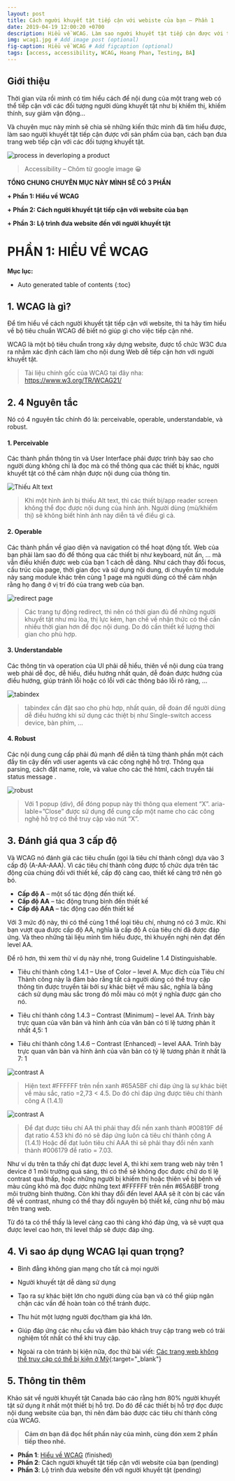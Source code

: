 ```yaml
---
layout: post
title: Cách người khuyết tật tiếp cận với webiste của bạn – Phần 1
date: 2019-04-19 12:00:20 +0700
description: Hiểu về WCAG. Làm sao người khuyết tật tiếp cận được với trang web của bạn? # Add post description (optional)
img: wcag1.jpg # Add image post (optional)
fig-caption: Hiểu về WCAG # Add figcaption (optional)
tags: [access, accessibility, WCAG, Hoang Phan, Testing, BA]
---
```


## Giới thiệu
Thời gian vừa rồi mình có tìm hiểu cách để nội dung của một trang web có thể tiếp cận với các đối tượng người dùng khuyết tật như bị khiếm thị, khiếm thính, suy giảm vận động…

Và chuyên mục này mình sẽ chia sẻ những kiến thức mình đã tìm hiểu được, làm sao người khuyết tật tiếp cận được với sản phẩm của bạn, cách bạn đưa trang web tiếp cận với các đối tượng khuyết tật.

![process in deverloping a product]({{site.baseurl}}/assets/img/wcag1.jpg)
>Accessibility – Chôm từ google image 😀

**TỔNG CHUNG CHUYÊN MỤC NÀY MÌNH SẼ CÓ 3 PHẦN**

**+ Phần 1: Hiểu về WCAG**

**+ Phần 2: Cách người khuyết tật tiếp cận với website của bạn**

**+ Phần 3: Lộ trình đưa website đến với người khuyết tật**

# PHẦN 1: HIỂU VỀ WCAG
**Mục lục:**
*  Auto generated table of contents
{:toc}

## 1. WCAG là gì?
Để tìm hiểu về cách người khuyết tật tiếp cận với website, thì ta hãy tìm hiểu về bộ tiêu chuẩn WCAG để biết nó giúp gì cho việc tiếp cận nhé.

WCAG là một bộ tiêu chuẩn trong xây dựng website, được tổ chức W3C đưa ra nhằm xác định cách làm cho nội dung Web dễ tiếp cận hơn với người khuyết tật.

>Tài liệu chính gốc của WCAG tại đây nha: https://www.w3.org/TR/WCAG21/

## 2. 4 Nguyên tắc

Nó có 4 nguyên tắc chính đó là: perceivable, operable, understandable, và robust.

#### 1. Perceivable
Các thành phần thông tin và User Interface phải được trình bày sao cho người dùng không chỉ là đọc mà có thể thông qua các thiết bị khác, người khuyết tật có thể cảm nhận được nội dung của thông tin.

![Thiếu Alt text]({{site.baseurl}}/assets/img/wcag1/image-1.png)
>Khi một hình ảnh bị thiếu Alt text, thì các thiết bị/app reader screen không thể đọc được nội dung của hình ảnh. Người dùng (mù/khiếm thị) sẽ không biết hình ảnh này diễn tả về điều gì cả.

#### 2. Operable
Các thành phần về giao diện và navigation có thể hoạt động tốt. Web của bạn phải làm sao đó để thông qua các thiết bị như keyboard, nút ấn, … mà vẫn điều khiển được web của bạn 1 cách dễ dàng. Như cách thay đổi focus, cấu trúc của page, thời gian đọc và sử dụng nội dung, di chuyển từ module này sang module khác trên cùng 1 page mà người dùng có thể cảm nhận rằng họ đang ở vị trí đó của trang web của bạn.

![redirect page]({{site.baseurl}}/assets/img/wcag1/image-2.png)
>Các trang tự động redirect, thì nên có thời gian đủ để những người khuyết tật như mù lòa, thị lực kém, hạn chế về nhận thức có thể cần nhiều thời gian hơn để đọc nội dung. Do đó cần thiết kế lượng thời gian cho phù hợp.

#### 3. Understandable
Các thông tin và operation của UI phải dễ hiểu, thiên về nội dung của trang web phải dễ đọc, dễ hiểu, điều hướng nhất quán, dễ đoán được hướng của điều hướng, giúp tránh lỗi hoặc có lỗi với các thông báo lỗi rõ ràng, …

![tabindex]({{site.baseurl}}/assets/img/wcag1/image-3.gif)
>tabindex cần đặt sao cho phù hợp, nhất quán, dễ đoán để người dùng dễ điều hướng khi sử dụng các thiệt bị như Single-switch access device, bàn phím, …


#### 4. Robust
Các nội dung cung cấp phải đủ mạnh để diễn tả từng thành phần một cách đầy tin cậy đến với user agents và các công nghệ hỗ trợ. Thông qua parsing, cách đặt name, role, và value cho các thẻ html, cách truyền tải status message .

![robust]({{site.baseurl}}/assets/img/wcag1/image-4.png)
>Với 1 popup (div), để đóng popup này thì thông qua element “X”. aria-lable=”Close” được sử dụng để cung cấp một name cho các công nghệ hỗ trợ có thể truy cập vào nút “X”.

## 3. Đánh giá qua 3 cấp độ

Và WCAG nó đánh giá các tiêu chuẩn (gọi là tiêu chí thành công) dựa vào 3 cấp độ (A-AA-AAA). Vì các tiêu chí thành công được tổ chức dựa trên tác động của chúng đối với thiết kế, cấp độ càng cao, thiết kế càng trở nên gò bó.

* **Cấp độ A** – một số tác động đến thiết kế.
* **Cấp độ AA** – tác động trung bình đến thiết kế
* **Cấp độ AAA** – tác động cao đến thiết kế

Với 3 mức độ này, thì có thể cùng 1 thể loại tiêu chí, nhưng nó có 3 mức. Khi bạn vượt qua được cấp độ AA, nghĩa là cấp độ A của tiêu chí đã được đáp ứng. Và theo những tài liệu mình tìm hiểu được, thì khuyến nghị nên đạt đến level AA.

Để rõ hơn, thì xem thử ví dụ này nhé, trong Guideline 1.4 Distinguishable.

+ Tiêu chí thành công 1.4.1 – Use of Color – level A. Mục đích của Tiêu chí Thành công này là đảm bảo rằng tất cả người dùng có thể truy cập thông tin được truyền tải bởi sự khác biệt về màu sắc, nghĩa là bằng cách sử dụng màu sắc trong đó mỗi màu có một ý nghĩa được gán cho nó.

+ Tiêu chí thành công 1.4.3 – Contrast (Minimum) – level AA. Trình bày trực quan của văn bản và hình ảnh của văn bản có tỉ lệ tương phản ít nhất 4,5: 1

+ Tiêu chí thành công 1.4.6 – Contrast (Enhanced) – level AAA.
Trình bày trực quan văn bản và hình ảnh của văn bản có tỷ lệ tương phản ít nhất là 7: 1

![contrast A]({{site.baseurl}}/assets/img/wcag1/image-5.png)
>Hiện text #FFFFFF trên nền xanh #65A5BF chỉ đáp ứng là sự khác biệt về màu sắc, ratio =2,73 < 4.5. Do đó chỉ đáp ứng được tiêu chí thành công A (1.4.1)

![contrast A]({{site.baseurl}}/assets/img/wcag1/image-6.png)
>Để đạt được tiêu chí AA thì phải thay đổi nền xanh thành #00819F để đạt ratio 4.53 khi đó nó sẽ đáp ứng luôn cả tiêu chí thành công A (1.4.1)
Hoặc để đạt luôn tiêu chí AAA thì sẽ phải thay đổi nền xanh thành #006179 để ratio = 7.03.

Như ví dụ trên ta thấy chỉ đạt được level A, thì khi xem trang web này trên 1 device ở 1 môi trường quá sáng, thì có thể sẽ không đọc được chữ do tỉ lệ contrast quá thấp, hoặc những người bị khiếm thị hoặc thiên về bị bệnh về màu cũng khó mà đọc được những text #FFFFFF trên nền #65A6BF trong môi trường bình thường. Còn khi thay đổi đến level AAA sẽ ít còn bị các vấn đề về contrast, nhưng có thể thay đổi nguyên bộ thiết kế, cũng như bộ màu trên trang web.

Từ đó ta có thể thấy là level càng cao thì càng khó đáp ứng, và sẽ vượt qua được level cao hơn, thì level thấp sẽ được đáp ứng.

## 4. Vì sao áp dụng WCAG lại quan trọng?
+ Bình đẳng không gian mạng cho tất cả mọi người

+ Người khuyết tật dễ dàng sử dụng

+  Tạo ra sự khác biệt lớn cho người dùng của bạn và có thể giúp ngăn chặn các vấn đề hoàn toàn có thể tránh được.

+ Thu hút một lượng người đọc/tham gia khá lớn.

+ Giúp đáp ứng các nhu cầu và đảm bảo khách truy cập trang web có trải nghiệm tốt nhất có thể khi truy cập.

+ Ngoài ra còn tránh bị kiện nữa, đọc thử bài viết: [Các trang web không thể truy cập có thể bị kiện ở Mỹ](https://userway.org/blog/the-anatomy-of-a-web-accessibility-lawsuit){:target="_blank"}


## 5. Thông tin thêm
Khảo sát về người khuyết tật Canada báo cáo rằng hơn 80% người khuyết tật sử dụng ít nhất một thiết bị hỗ trợ. Do đó để các thiết bị hỗ trợ đọc được nội dung website của bạn, thì nên đảm bảo được các tiêu chí thành công của WCAG.

>**Cảm ơn bạn đã đọc hết phần này của mình, cùng đón xem 2 phần tiếp theo nhé.**

* **Phần 1**: [Hiểu về WCAG](#) (finished)
* **Phần 2**: Cách người khuyết tật tiếp cận với website của bạn (pending)
* **Phần 3**: Lộ trình đưa website đến với người khuyết tật (pending)

